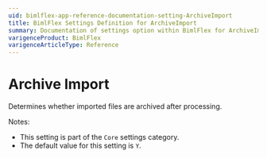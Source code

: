 ```yaml
---
uid: bimlflex-app-reference-documentation-setting-ArchiveImport
title: BimlFlex Settings Definition for ArchiveImport
summary: Documentation of settings option within BimlFlex for ArchiveImport
varigenceProduct: BimlFlex
varigenceArticleType: Reference
---
```


# Archive Import

Determines whether imported files are archived after processing.

Notes:
* This setting is part of the `Core` settings category.
* The default value for this setting is `Y`.
